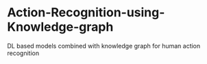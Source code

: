 # Action-Recognition-using-Knowledge-graph
DL based models combined with knowledge graph for human action recognition

